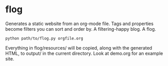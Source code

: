 # flog

Generates a static website from an org-mode file. Tags and properties become filters you can sort and order by. A filtering-happy blog. A flog.

```
python path/to/flog.py orgfile.org 
```

Everything in flog/resources/ will be copied, along with the generated HTML, to output/ in the current directory. Look at demo.org for an example site.